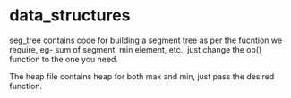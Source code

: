 # data_structures

seg_tree contains code for building a segment tree as per the fucntion we require, eg- sum of segment, min element, etc., just change the op() function to the one you 
need.

The heap file contains heap for both max and min, just pass the desired function.
